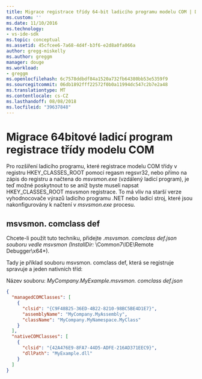 ```yaml
---
title: Migrace registrace třídy 64-bit ladicího programu modelu COM | Dokumentace Microsoftu
ms.custom: ''
ms.date: 11/10/2016
ms.technology:
- vs-ide-sdk
ms.topic: conceptual
ms.assetid: 45cfcee6-7a68-4d4f-b3f6-e2d8a0fa066a
author: gregg-miskelly
ms.author: greggm
manager: douge
ms.workload:
- greggm
ms.openlocfilehash: 6c7578ddbdf84a1520a732fb64380bb53e5359f9
ms.sourcegitcommit: 06db1892fff22572f0b0a11994dc547c2b7e2a48
ms.translationtype: MT
ms.contentlocale: cs-CZ
ms.lasthandoff: 08/08/2018
ms.locfileid: "39637848"
---
```

# <a name="migrate-64-bit-debugger-com-class-registration"></a>Migrace 64bitové ladicí program registrace třídy modelu COM

Pro rozšíření ladicího programu, které registrace modelu COM třídy v registru HKEY_CLASSES_ROOT pomocí regasm regsvr32, nebo přímo na zápis do registru a načtena do *msvsmon.exe* (vzdálený ladicí program), je teď možné poskytnout to se aniž byste museli napsat HKEY_CLASSES_ROOT msvsmon registrace. To má vliv na starší verze vyhodnocovače výrazů ladicího programu .NET nebo ladicí stroj, které jsou nakonfigurovány k načtení v *msvsmon.exe* procesu.

## <a name="msvsmon-comclass-def"></a>msvsmon. comclass def

Chcete-li použít tuto techniku, přidejte  **.msvsmon. comclass def.json* souboru vedle msvsmon (InstallDir:* \Common7\IDE\Remote Debugger\x64*).

Tady je příklad souboru msvsmon. comclass def, která se registruje spravuje a jeden nativních tříd:

Název souboru: *MyCompany.MyExample.msvsmon. comclass def.json*

```json
{
  "managedCOMClasses": [
    {
      "clsid": "{C9F48B25-36ED-4B22-8210-98BC5BE4D1E7}",
      "assemblyName": "MyCompany.MyAssembly",
      "className": "MyCompany.MyNamespace.MyClass"
    }
  ],
  "nativeCOMClasses": [
    {
      "clsid": "{42A476E9-8FA7-44D5-ADFE-216AD371EEC9}",
      "dllPath": "MyExample.dll"
    }
  ]
}
```
